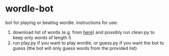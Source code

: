 # wordle-bot
bot for playing or beating wordle. instructions for use:
1. download list of words (e.g. from [here](https://boardgames.stackexchange.com/questions/38366/latest-collins-scrabble-words-list-in-text-file)) and possibly run clean.py to keep only words of length 5
2. run play.py if you want to play wordle, or guess.py if you want the bot to guess (the bot will only guess words from the provided list)
